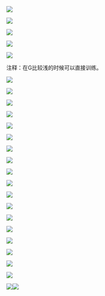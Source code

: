 ![](assets/2022-04-05-09-55-42-image.png)

![](assets/2022-04-05-09-56-25-image.png)

![](assets/2022-04-05-09-59-07-image.png)

![](assets/2022-04-05-10-00-25-image.png)

![](assets/2022-04-05-10-00-38-image.png)

注释：在G比较浅的时候可以直接训练。

![](assets/2022-04-05-10-02-18-image.png)

![](assets/2022-04-05-10-03-03-image.png)

![](assets/2022-04-05-10-03-41-image.png)

![](assets/2022-04-05-10-04-11-image.png)

![](assets/2022-04-05-10-05-50-image.png)

![](assets/2022-04-05-10-06-25-image.png)

![](assets/2022-04-05-10-06-36-image.png)

![](assets/2022-04-05-10-08-01-image.png)

![](assets/2022-04-05-10-09-35-image.png)

![](assets/2022-04-05-10-09-50-image.png)

![](assets/2022-04-05-10-10-07-image.png)

![](assets/2022-04-05-10-12-11-image.png)

![](assets/2022-04-05-10-13-21-image.png)

![](assets/2022-04-05-10-13-58-image.png)

![](assets/2022-04-05-10-16-49-image.png)

![](assets/2022-04-05-10-17-53-image.png)

![](assets/2022-04-05-10-18-37-image.png)

![](assets/2022-04-05-10-19-10-image.png)

![](assets/2022-04-05-10-19-38-image.png)![](assets/2022-04-05-10-20-22-image.png)
